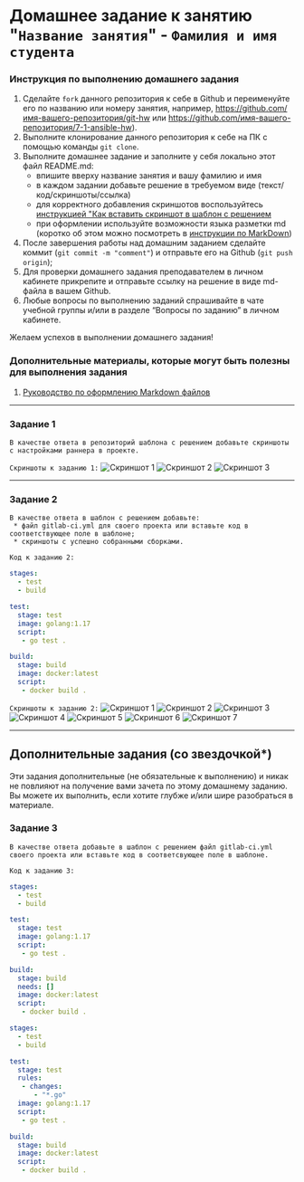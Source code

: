 # Домашнее задание к занятию "`Название занятия`" - `Фамилия и имя студента`


### Инструкция по выполнению домашнего задания

   1. Сделайте `fork` данного репозитория к себе в Github и переименуйте его по названию или номеру занятия, например, https://github.com/имя-вашего-репозитория/git-hw или  https://github.com/имя-вашего-репозитория/7-1-ansible-hw).
   2. Выполните клонирование данного репозитория к себе на ПК с помощью команды `git clone`.
   3. Выполните домашнее задание и заполните у себя локально этот файл README.md:
      - впишите вверху название занятия и вашу фамилию и имя
      - в каждом задании добавьте решение в требуемом виде (текст/код/скриншоты/ссылка)
      - для корректного добавления скриншотов воспользуйтесь [инструкцией "Как вставить скриншот в шаблон с решением](https://github.com/netology-code/sys-pattern-homework/blob/main/screen-instruction.md)
      - при оформлении используйте возможности языка разметки md (коротко об этом можно посмотреть в [инструкции  по MarkDown](https://github.com/netology-code/sys-pattern-homework/blob/main/md-instruction.md))
   4. После завершения работы над домашним заданием сделайте коммит (`git commit -m "comment"`) и отправьте его на Github (`git push origin`);
   5. Для проверки домашнего задания преподавателем в личном кабинете прикрепите и отправьте ссылку на решение в виде md-файла в вашем Github.
   6. Любые вопросы по выполнению заданий спрашивайте в чате учебной группы и/или в разделе “Вопросы по заданию” в личном кабинете.
   
Желаем успехов в выполнении домашнего задания!
   
### Дополнительные материалы, которые могут быть полезны для выполнения задания

1. [Руководство по оформлению Markdown файлов](https://gist.github.com/Jekins/2bf2d0638163f1294637#Code)

---

### Задание 1

`В качестве ответа в репозиторий шаблона с решением добавьте скриншоты с настройками раннера в проекте.`

`Скриншоты к заданию 1:`
![Скриншот 1](https://github.com/vkir43/git/blob/main/gitlab/img/gitlab1.jpg)
![Скриншот 2](https://github.com/vkir43/git/blob/main/gitlab/img/gitlab2.jpg)
![Скриншот 3](https://github.com/vkir43/git/blob/main/gitlab/img/gitlab3.jpg)


---

### Задание 2

```
В качестве ответа в шаблон с решением добавьте:
 * файл gitlab-ci.yml для своего проекта или вставьте код в соответствующее поле в шаблоне;
 * скриншоты с успешно собранными сборками.
```

`Код к заданию 2:`

```yaml
stages:
  - test
  - build

test:
  stage: test
  image: golang:1.17
  script: 
   - go test .

build:
  stage: build
  image: docker:latest
  script:
   - docker build .
```

`Скриншоты к заданию 2:`
![Скриншот 1](https://github.com/vkir43/git/blob/main/gitlab/img/gitlab4.jpg)
![Скриншот 2](https://github.com/vkir43/git/blob/main/gitlab/img/gitlab5.jpg)
![Скриншот 3](https://github.com/vkir43/git/blob/main/gitlab/img/gitlab6.jpg)
![Скриншот 4](https://github.com/vkir43/git/blob/main/gitlab/img/gitlab7.jpg)
![Скриншот 5](https://github.com/vkir43/git/blob/main/gitlab/img/gitlab8.jpg)
![Скриншот 6](https://github.com/vkir43/git/blob/main/gitlab/img/gitlab9.jpg)
![Скриншот 7](https://github.com/vkir43/git/blob/main/gitlab/img/gitlab10.jpg)


---

## Дополнительные задания (со звездочкой*)

Эти задания дополнительные (не обязательные к выполнению) и никак не повлияют на получение вами зачета по этому домашнему заданию. Вы можете их выполнить, если хотите глубже и/или шире разобраться в материале.

### Задание 3

`В качестве ответа добавьте в шаблон с решением файл gitlab-ci.yml своего проекта или вставьте код в соответсвующее поле в шаблоне.`

`Код к заданию 3:`

```yaml
stages:
  - test
  - build

test:
  stage: test
  image: golang:1.17
  script:
   - go test .

build:
  stage: build
  needs: []
  image: docker:latest
  script:
   - docker build .
```

```yaml
stages:
  - test
  - build

test:
  stage: test
  rules:
   - changes:
      - "*.go"
  image: golang:1.17
  script:
   - go test .

build:
  stage: build
  image: docker:latest
  script:
   - docker build .
```
